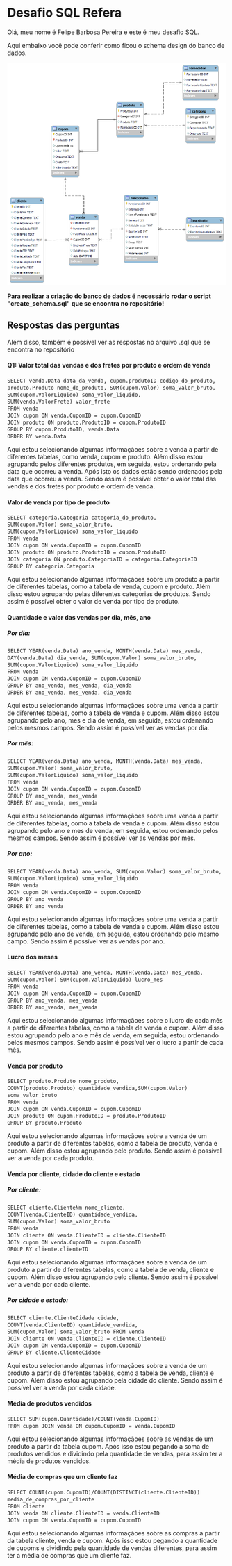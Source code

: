 # Desafio SQL Refera

Olá, meu nome é Felipe Barbosa Pereira e este é meu desafio SQL.

Aqui embaixo você pode conferir como ficou o schema design do banco de dados.

![alt text](https://github.com/lipebpereira/desafio_sql/blob/main/tables.png?raw=true)

**Para realizar a criação do banco de dados é necessário rodar o script "create_schema.sql" que se encontra no repositório!**

## Respostas das perguntas
Além disso, também é possível ver as respostas no arquivo .sql que se encontra no repositório

#### Q1: Valor total das vendas e dos fretes por produto e ordem de venda

  ``` 
SELECT venda.Data data_da_venda, cupom.produtoID codigo_do_produto,
produto.Produto nome_do_produto, SUM(cupom.Valor) soma_valor_bruto, 
SUM(cupom.ValorLiquido) soma_valor_liquido,
SUM(venda.ValorFrete) valor_frete
FROM venda
JOIN cupom ON venda.CupomID = cupom.CupomID
JOIN produto ON produto.ProdutoID = cupom.ProdutoID
GROUP BY cupom.ProdutoID, venda.Data
ORDER BY venda.Data  
```
Aqui estou selecionando algumas informaçãoes sobre a venda a partir de diferentes tabelas, como venda, cupom e produto. Além disso estou agrupando pelos diferentes produtos, em seguida, estou ordenando pela data que ocorreu a venda. Após isto os dados estão sendo ordenados pela data que ocorreu a venda. Sendo assim é possível obter o valor total das vendas e dos fretes por produto e ordem de venda.

#### Valor de venda por tipo de produto
``` 
SELECT categoria.Categoria categoria_do_produto, 
SUM(cupom.Valor) soma_valor_bruto, 
SUM(cupom.ValorLiquido) soma_valor_liquido
FROM venda
JOIN cupom ON venda.CupomID = cupom.CupomID
JOIN produto ON produto.ProdutoID = cupom.ProdutoID
JOIN categoria ON produto.CategoriaID = categoria.CategoriaID
GROUP BY categoria.Categoria  
```
Aqui estou selecionando algumas informaçãoes sobre um produto a partir de diferentes tabelas, como a tabela de venda, cupom e produto. Além disso estou agrupando pelas diferentes categorias de produtos. Sendo assim é possível obter o valor de venda por tipo de produto.

#### Quantidade e valor das vendas por dia, mês, ano

##### Por dia:
``` 
SELECT YEAR(venda.Data) ano_venda, MONTH(venda.Data) mes_venda,
DAY(venda.Data) dia_venda, SUM(cupom.Valor) soma_valor_bruto, 
SUM(cupom.ValorLiquido) soma_valor_liquido
FROM venda
JOIN cupom ON venda.CupomID = cupom.CupomID
GROUP BY ano_venda, mes_venda, dia_venda
ORDER BY ano_venda, mes_venda, dia_venda
```
Aqui estou selecionando algumas informaçãoes sobre uma venda a partir de diferentes tabelas, como a tabela de venda e cupom. Além disso estou agrupando pelo ano, mes e dia de venda, em seguida, estou ordenando pelos mesmos campos. Sendo assim é possível ver as vendas por dia.

##### Por mês:
``` 
SELECT YEAR(venda.Data) ano_venda, MONTH(venda.Data) mes_venda,
SUM(cupom.Valor) soma_valor_bruto, 
SUM(cupom.ValorLiquido) soma_valor_liquido
FROM venda
JOIN cupom ON venda.CupomID = cupom.CupomID
GROUP BY ano_venda, mes_venda
ORDER BY ano_venda, mes_venda
```
Aqui estou selecionando algumas informaçãoes sobre uma venda a partir de diferentes tabelas, como a tabela de venda e cupom. Além disso estou agrupando pelo ano e mes de venda, em seguida, estou ordenando pelos mesmos campos. Sendo assim é possível ver as vendas por mes.

##### Por ano:
``` 
SELECT YEAR(venda.Data) ano_venda, SUM(cupom.Valor) soma_valor_bruto,
SUM(cupom.ValorLiquido) soma_valor_liquido
FROM venda
JOIN cupom ON venda.CupomID = cupom.CupomID
GROUP BY ano_venda
ORDER BY ano_venda
```
Aqui estou selecionando algumas informaçãoes sobre uma venda a partir de diferentes tabelas, como a tabela de venda e cupom. Além disso estou agrupando pelo ano de venda, em seguida, estou ordenando pelo mesmo campo. Sendo assim é possível ver as vendas por ano.

#### Lucro dos meses
``` 
SELECT YEAR(venda.Data) ano_venda, MONTH(venda.Data) mes_venda, 
SUM(cupom.Valor)-SUM(cupom.ValorLiquido) lucro_mes
FROM venda
JOIN cupom ON venda.CupomID = cupom.CupomID
GROUP BY ano_venda, mes_venda
ORDER BY ano_venda, mes_venda
```
Aqui estou selecionando algumas informaçãoes sobre o lucro de cada mês a partir de diferentes tabelas, como a tabela de venda e cupom. Além disso estou agrupando pelo ano e mês de venda, em seguida, estou ordenando pelos mesmos campos. Sendo assim é possível ver o lucro a partir de cada mês.

#### Venda por produto
``` 
SELECT produto.Produto nome_produto, 
COUNT(produto.Produto) quantidade_vendida,SUM(cupom.Valor) soma_valor_bruto 
FROM venda
JOIN cupom ON venda.CupomID = cupom.CupomID
JOIN produto ON cupom.ProdutoID = produto.ProdutoID
GROUP BY produto.Produto
```
Aqui estou selecionando algumas informaçãoes sobre a venda de um produto a partir de diferentes tabelas, como a tabela de produto, venda e cupom. Além disso estou agrupando pelo produto. Sendo assim é possível ver a venda por cada produto.

#### Venda por cliente, cidade do cliente e estado

##### Por cliente:
``` 
SELECT cliente.ClienteNm nome_cliente, 
COUNT(venda.ClienteID) quantidade_vendida, 
SUM(cupom.Valor) soma_valor_bruto 
FROM venda
JOIN cliente ON venda.ClienteID = cliente.ClienteID
JOIN cupom ON venda.CupomID = cupom.CupomID
GROUP BY cliente.clienteID
```
Aqui estou selecionando algumas informaçãoes sobre a venda de um produto a partir de diferentes tabelas, como a tabela de venda, cliente e cupom. Além disso estou agrupando pelo cliente. Sendo assim é possível ver a venda por cada cliente.

##### Por cidade e estado:
``` 
SELECT cliente.ClienteCidade cidade, 
COUNT(venda.ClienteID) quantidade_vendida, 
SUM(cupom.Valor) soma_valor_bruto FROM venda
JOIN cliente ON venda.ClienteID = cliente.ClienteID
JOIN cupom ON venda.CupomID = cupom.CupomID
GROUP BY cliente.ClienteCidade
```
Aqui estou selecionando algumas informaçãoes sobre a venda de um produto a partir de diferentes tabelas, como a tabela de venda, cliente e cupom. Além disso estou agrupando pela cidade do cliente. Sendo assim é possível ver a venda por cada cidade.


#### Média de produtos vendidos
``` 
SELECT SUM(cupom.Quantidade)/COUNT(venda.CupomID) 
FROM cupom JOIN venda ON cupom.CupomID = venda.CupomID
```
Aqui estou selecionando algumas informaçãoes sobre as vendas de um produto a partir da tabela cupom. Após isso estou pegando a soma de produtos vendidos e dividindo pela quantidade de vendas, para assim ter a média de produtos vendidos.

#### Média de compras que um cliente faz
``` 
SELECT COUNT(cupom.CupomID)/COUNT(DISTINCT(cliente.ClienteID)) media_de_compras_por_cliente
FROM cliente
JOIN venda ON cliente.ClienteID = venda.ClienteID
JOIN cupom ON venda.CupomID = cupom.CupomID
```
Aqui estou selecionando algumas informaçãoes sobre as compras a partir da tabela cliente, venda e cupom. Após isso estou pegando a quantidade de cupoms e dividindo pela quantidade de vendas diferentes, para assim ter a média de compras que um cliente faz.

